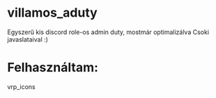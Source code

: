 # villamos_aduty
Egyszerű kis discord role-os admin duty, mostmár optimalizálva Csoki javaslataival :)
# Felhasználtam:
vrp_icons
